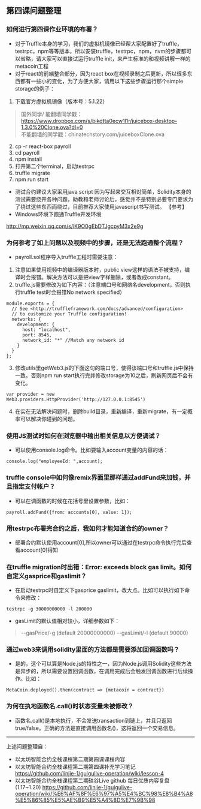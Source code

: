 ## 第四课问题整理

### 如何进行第四课作业环境的布署？
* 对于Truffle本身的学习，我们的虚拟机镜像已经帮大家配置好了truffle， testrpc，npm等等版本，所以安装truffle，testrpc，npm，nvm的步骤都可以省略，请大家可以直接试运行truffle init，来产生标准的和视频讲解一样的metacoin工程 
* 对于react的前端整合部分，因为react box在视频录制之后更新，所以很多东西都有一些小的变化，为了方便大家，请用以下这些步骤运行那个simple storage的例子： 
1. 下载官方虚拟机镜像（版本号：5.1.22）
> 国外同学/ 能翻墙同学戳：https://www.dropbox.com/s/bikdtta0ecw1l1r/juicebox-desktop-1.3.0%20Clone.ova?dl=0  
> 不能翻墙的同学戳：chinatechstory.com/juiceboxClone.ova
2. cp -r react-box payroll
3. cd payroll
4. npm install
5. 打开第二个terminal，启动testrpc
6. truffle migrate
7. npm run start
* 测试合约建议大家采用java script 因为写起来交互相对简单，Solidity本身的测试需要绕开各种问题，助教和老师讨论后，感觉并不是特别必要专门要求为了绕过这些东西而绕过，目前推荐大家使用javascript书写测试。 
【参考】 
* Windows环境下跑通Truffle开发环境 

http://mp.weixin.qq.com/s/lK9O0gEbDTJgcpyM3x2e9g 

### 为何参考了如上问题以及视频中的步骤，还是无法跑通整个流程？
* payroll.sol程序导入truffle工程时需要注意： 
1. 注意如果使用视频中的编译器版本时，public view这样的语法不被支持，编译时会报错。解决方法可以是把view字样删除，或者改成constant。 
2. truffle.js需要修改为如下内容：（注意端口号和网络名development，否则执行truffle test时会报错No network specified） 
```
module.exports = {		
  // See <http://truffleframework.com/docs/advanced/configuration>		
  // to customize your Truffle configuration!		
  networks: {		
    development: {		
      host: "localhost",		
      port: 8545,		
      network_id: "*" //Match any network id		
    }		
  }		
};
```
3. 修改utils里getWeb3.js的下面这句的端口号，使得该端口号和truffle.js中保持一致。否则npm run start执行完并修改storage为10之后，刷新网页后不会有变化。 
```
var provider = new Web3.providers.HttpProvider('http://127.0.0.1:8545') 
```
4. 在实在无法解决问题时，删除build目录，重新编译，重新migrate，有一定概率可以解决你碰到的问题。 

### 使用JS测试时如何在浏览器中输出相关信息以方便调试？
* 可以使用console.log命令。比如要输入account变量的内容的话： 
```
console.log("employeeId: ",account);
```

### truffle console中如何像remix界面里那样通过addFund来加钱，并且指定支付帐户？ 
* 可以在调函数的时候在花括号里设置参数，比如：  
```
payroll.addFund({from: accounts[0], value: 1});
```

### 用testrpc布署完合约之后，我如何才能知道合约的owner？ 
* 部署合约默认使用account[0],所以owner可以通过在testrpc命令执行完后查看account[0]得知 

### 在truffle migration时出错：Error: exceeds block gas limit。如何自定义gasprice和gaslimit？ 
* 在启动testrpc时自定义下gasprice  gaslimit，改大点。比如可以执行如下命令来修改： 
```
testrpc -g 30000000000 -l 200000 
```
* gasLimit的默认值相对较小，详细参数如下： 
> --gasPrice/-g <gas price> (default 20000000000)
> --gasLimit/-l <gas limit> (default 90000)

### 通过web3来调用solidity里面的方法都是需要添加回调函数吗？ 
* 是的，这个可以算是Node.js的特性之一，因为Node.js调用Solidity这些方法是异步的，所以需要设置回调函数，在调用完成后会触发回调函数进行后续操作。比如： 
```
MetaCoin.deployed().then(contract => {metacoin = contract})
```

### 为何在执地函数名.call()时状态变量未被修改？ 
* 函数名.call()是本地执行，不会发送transaction到链上，并且只返回true/false。正确的方法是直接调用函数名()，这将返回一个交易信息。 

---
上述问题整理自：
* 以太坊智能合约全栈课程第二期第四课课程内容 
* 以太坊智能合约全栈课程第二期第四课补充学习笔记 
https://github.com/linjie-1/guigulive-operation/wiki/lesson-4
* 以太坊智能合约全栈课程第二期硅谷Live github 每日优质内容复盘(1.17~1.20) 
https://github.com/linjie-1/guigulive-operation/wiki/%E6%AF%8F%E6%97%A5%E4%BC%98%E8%B4%A8%E5%86%85%E5%AE%B9%E5%A4%8D%E7%9B%98

